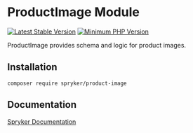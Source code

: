 # ProductImage Module
[![Latest Stable Version](https://poser.pugx.org/spryker/product-image/v/stable.svg)](https://packagist.org/packages/spryker/product-image)
[![Minimum PHP Version](https://img.shields.io/badge/php-%3E%3D%208.3-8892BF.svg)](https://php.net/)

ProductImage provides schema and logic for product images.

## Installation

```
composer require spryker/product-image
```

## Documentation

[Spryker Documentation](https://docs.spryker.com)
